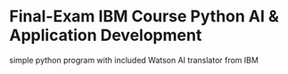 # Final-Exam IBM Course Python AI & Application Development
simple python program with included Watson AI translator from IBM
